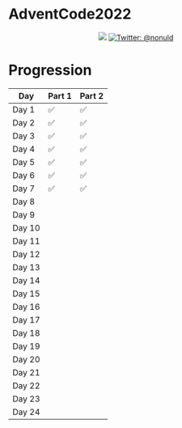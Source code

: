 # AdventCode2022

<p align="center">
    <img src="https://img.shields.io/badge/python-3.9-blue.svg" />
    <a href="https://twitter.com/nonuld">
        <img src="https://img.shields.io/badge/Contact-@nonuld-lightgrey.svg?style=flat" alt="Twitter: @nonuld" />
    </a>
</p>

# Progression

| Day    | Part 1  | Part 2  |
|--------|---------|---------|
| Day 1  |    ✅     |    ✅     |
| Day 2  |    ✅     |    ✅     |
| Day 3  |    ✅     |    ✅     |
| Day 4  |    ✅     |    ✅     |
| Day 5  |    ✅     |    ✅     |
| Day 6  |    ✅     |    ✅     |
| Day 7  |    ✅     |    ✅     |
| Day 8  |         |         |
| Day 9  |         |         |
| Day 10 |         |         |
| Day 11 |         |         |
| Day 12 |         |         |
| Day 13 |         |         |
| Day 14 |         |         |
| Day 15 |         |         |
| Day 16 |         |         |
| Day 17 |         |         |
| Day 18 |         |         |
| Day 19 |         |         |
| Day 20 |         |         |
| Day 21 |         |         |
| Day 22 |         |         |
| Day 23 |         |         |
| Day 24 |         |         |
